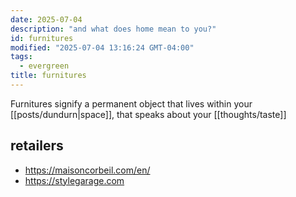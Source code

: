 ```yaml
---
date: 2025-07-04
description: "and what does home mean to you?"
id: furnitures
modified: "2025-07-04 13:16:24 GMT-04:00"
tags:
  - evergreen
title: furnitures
---
```


Furnitures signify a permanent object that lives within your [[posts/dundurn|space]], that speaks about your [[thoughts/taste]]

## retailers

- https://maisoncorbeil.com/en/
- https://stylegarage.com
